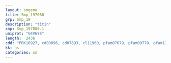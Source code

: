 ```yaml
---
layout: smgene
title: Smp_197080
grp: Smp_19
description: "titin"
smp: Smp_197080.1
uniprot: "G4V6Y5"
length:  2436
cdd: "PRK10927, cd00096, cd07693, cl11960, pfam07679, pfam09770, pfam13895, smart00410"
kk: ns
categories: sm
---
```

